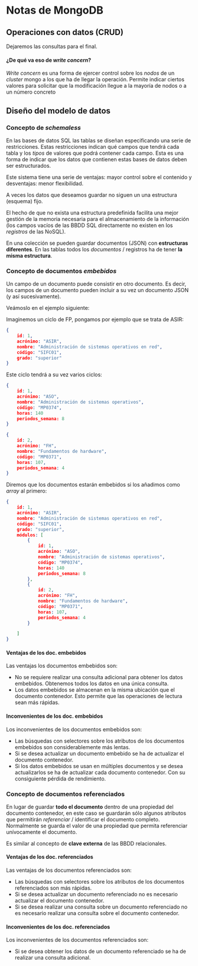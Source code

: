 # Notas de MongoDB



## Operaciones con datos (CRUD)

Dejaremos las consultas para el final.




#### ¿De qué va eso de *write concern*?

*Write concern* es una forma de ejercer control sobre los *nodos* de un *cluster* mongo a los que ha de llegar la operación. Permite indicar ciertos valores para solicitar que la modificación llegue a la mayoría de nodos o a un número concreto

## Diseño del modelo de datos

### Concepto de *schemaless*

En las bases de datos SQL las tablas se diseñan especificando una serie de restricciones. Estas restricciones indican qué campos que tendrá cada tabla y los *tipos* de valores que podrá contener cada campo. Esta es una forma de indicar que los datos que contienen estas bases de datos deben ser estructurados.

Este sistema tiene una serie de ventajas: mayor control sobre el contenido y desventajas: menor flexibilidad.

A veces los datos que deseamos guardar no siguen un una estructura (esquema) fijo.

El hecho de que no exista una estructura predefinida facilita una mejor gestión de la memoria necesaria para el almacenamiento de la información (los campos vacíos de las BBDD SQL directamente no existen en los *registros* de las NoSQL).

En una colección se pueden guardar documentos (JSON) con **estructuras diferentes**. En las tablas todos los *documentos* / registros ha de tener **la misma estructura**.

### Concepto de documentos *embebidos*

Un campo de un documento puede consistir en otro documento. Es decir, los campos de un documento pueden incluir a su vez un documento JSON (y así sucesivamente).

Veámoslo en el ejemplo siguiente:

Imaginemos un ciclo de FP, pongamos por ejemplo que se trata de ASIR:

```json
{
    id: 1,
    acrónimo: "ASIR",
    nombre: "Administración de sistemas operativos en red",
    código: "SIFC01",
    grado: "superior"
}
```

Este ciclo tendrá a su vez varios ciclos:

```json
{
    id: 1,
    acrónimo: "ASO",
    nombre: "Administración de sistemas operativos",
    código: "MP0374",
    horas: 140
    periodos_semana: 8
}

{
    id: 2,
    acrónimo: "FH",
    nombre: "Fundamentos de hardware",
    código: "MP0371",
    horas: 107,
    periodos_semana: 4
}
```

Diremos que los documentos estarán embebidos si los añadimos como *array* al primero:

```json
{
    id: 1,
    acrónimo: "ASIR",
    nombre: "Administración de sistemas operativos en red",
    código: "SIFC01",
    grado: "superior",
    módulos: [
        {
            id: 1,
            acrónimo: "ASO",
            nombre: "Administración de sistemas operativos",
            código: "MP0374",
            horas: 140
            periodos_semana: 8
        },
        {
            id: 2,
            acrónimo: "FH",
            nombre: "Fundamentos de hardware",
            código: "MP0371",
            horas: 107,
            periodos_semana: 4
        }

    ]
}
```

#### Ventajas de los doc. embebidos

Las ventajas los documentos embebidos son:

* No se requiere realizar una consulta adicional para obtener los datos embebidos. Obtenemos todos los datos en una única consulta.
* Los datos embebidos se almacenan en la misma ubicación que el documento contenedor. Esto permite que las operaciones de lectura sean más rápidas.

#### Inconvenientes de los doc. embebidos

Los inconvenientes de los documentos embebidos son:

* Las búsquedas con selectores sobre los atributos de los documentos embebidos son considerablemente más lentas.
* Si se desea actualizar un documento embebido se ha de actualizar el documento contenedor.
* Si los datos embebidos se usan en múltiples documentos y se desea actualizarlos se ha de actualizar cada documento contenedor. Con su consiguiente pérdida de rendimiento.

### Concepto de documentos referenciados

En lugar de guardar **todo el documento** dentro de una propiedad del documento contenedor, en este caso se guardarán sólo algunos atributos que permitirán *referenciar* / identificar el documento completo. Normalmente se guarda el valor de una propiedad que permita referenciar unívocamente el documento.

Es similar al concepto de **clave externa** de las BBDD relacionales.

#### Ventajas de los doc. referenciados

Las ventajas de los documentos referenciados son:

* Las búsquedas con selectores sobre los atributos de los documentos referenciados son más rápidas.
* Si se desea actualizar un documento referenciado no es necesario actualizar el documento contenedor.
* Si se desea realizar una consulta sobre un documento referenciado no es necesario realizar una consulta sobre el documento contenedor.

#### Inconvenientes de los doc. referenciados

Los inconvenientes de los documentos referenciados son:

* Si se desea obtener los datos de un documento referenciado se ha de realizar una consulta adicional.

